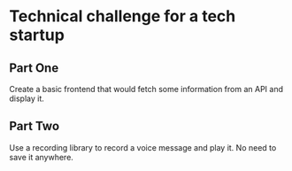 # Technical challenge for a tech startup

## Part One
Create a basic frontend that would fetch some information from an API and display it.

## Part Two
Use a recording library to record a voice message and play it. No need to save it anywhere.
